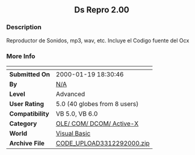 ﻿<div align="center">

## Ds Repro 2\.00


</div>

### Description

Reproductor de Sonidos, mp3, wav, etc. Incluye el Codigo fuente del Ocx
 
### More Info
 


<span>             |<span>
---                |---
**Submitted On**   |2000-01-19 18:30:46
**By**             |[N/A](https://github.com/Planet-Source-Code/PSCIndex/blob/master/ByAuthor/empty.md)
**Level**          |Advanced
**User Rating**    |5.0 (40 globes from 8 users)
**Compatibility**  |VB 5\.0, VB 6\.0
**Category**       |[OLE/ COM/ DCOM/ Active\-X](https://github.com/Planet-Source-Code/PSCIndex/blob/master/ByCategory/ole-com-dcom-active-x__1-29.md)
**World**          |[Visual Basic](https://github.com/Planet-Source-Code/PSCIndex/blob/master/ByWorld/visual-basic.md)
**Archive File**   |[CODE\_UPLOAD3312292000\.zip](https://github.com/Planet-Source-Code/ds-repro-2-00__1-5969/archive/master.zip)








